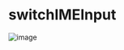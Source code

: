 # switchIMEInput
![image](https://user-images.githubusercontent.com/77151276/161386669-2662cc9b-0012-441b-844a-ff10f1d487b9.png)

